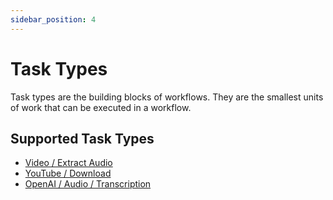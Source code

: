 ```yaml
---
sidebar_position: 4
---
```


# Task Types

Task types are the building blocks of workflows. They are the smallest units of work that can be executed in a workflow.

## Supported Task Types

- [Video / Extract Audio](/docs/task-types/video-extract-audio)
- [YouTube / Download](/docs/task-types/youtube-download)
- [OpenAI / Audio / Transcription](/docs/task-types/openai-audio-transcription)

